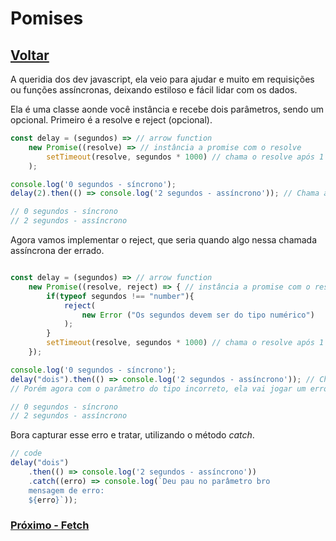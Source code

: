 # Pomises

## [Voltar](./GetSet.md)

A queridia dos dev javascript, ela veio para ajudar e muito em requisições ou funções assíncronas, deixando estiloso e fácil lidar com os dados.

Ela é uma classe aonde você instância e recebe dois parâmetros, sendo um opcional.
Primeiro é a resolve e reject (opcional).

```js
const delay = (segundos) => // arrow function
    new Promise((resolve) => // instância a promise com o resolve
        setTimeout(resolve, segundos * 1000) // chama o resolve após 1 segundo
    );

console.log('0 segundos - síncrono');
delay(2).then(() => console.log('2 segundos - assíncrono')); // Chama a promise, e quando ela for resolvida executa o código

// 0 segundos - síncrono
// 2 segundos - assíncrono
```

Agora vamos implementar o reject, que seria quando algo nessa chamada assíncrona der errado.

```js

const delay = (segundos) => // arrow function
    new Promise((resolve, reject) => { // instância a promise com o resolve
        if(typeof segundos !== "number"){
            reject(
                new Error ("Os segundos devem ser do tipo numérico")
            );
        }
        setTimeout(resolve, segundos * 1000) // chama o resolve após 1 segundo
    });

console.log('0 segundos - síncrono');
delay("dois").then(() => console.log('2 segundos - assíncrono')); // Chama a promise, e quando ela for resolvida executa o código
// Porém agora com o parâmetro do tipo incorreto, ela vai jogar um erro na tela.

// 0 segundos - síncrono
// 2 segundos - assíncrono
```

Bora capturar esse erro e tratar, utilizando o método _catch_.

```js
// code
delay("dois")
    .then(() => console.log('2 segundos - assíncrono'))
    .catch((erro) => console.log(`Deu pau no parâmetro bro
    mensagem de erro:
    ${erro}`));


```

### [Próximo - Fetch](./Fetch.md)
